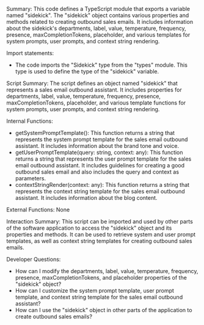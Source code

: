 Summary:
This code defines a TypeScript module that exports a variable named "sidekick". The "sidekick" object contains various properties and methods related to creating outbound sales emails. It includes information about the sidekick's departments, label, value, temperature, frequency, presence, maxCompletionTokens, placeholder, and various templates for system prompts, user prompts, and context string rendering.

Import statements:
- The code imports the "Sidekick" type from the "types" module. This type is used to define the type of the "sidekick" variable.

Script Summary:
The script defines an object named "sidekick" that represents a sales email outbound assistant. It includes properties for departments, label, value, temperature, frequency, presence, maxCompletionTokens, placeholder, and various template functions for system prompts, user prompts, and context string rendering.

Internal Functions:
- getSystemPromptTemplate(): This function returns a string that represents the system prompt template for the sales email outbound assistant. It includes information about the brand tone and voice.
- getUserPromptTemplate(query: string, context: any): This function returns a string that represents the user prompt template for the sales email outbound assistant. It includes guidelines for creating a good outbound sales email and also includes the query and context as parameters.
- contextStringRender(context: any): This function returns a string that represents the context string template for the sales email outbound assistant. It includes information about the blog content.

External Functions:
None

Interaction Summary:
This script can be imported and used by other parts of the software application to access the "sidekick" object and its properties and methods. It can be used to retrieve system and user prompt templates, as well as context string templates for creating outbound sales emails.

Developer Questions:
- How can I modify the departments, label, value, temperature, frequency, presence, maxCompletionTokens, and placeholder properties of the "sidekick" object?
- How can I customize the system prompt template, user prompt template, and context string template for the sales email outbound assistant?
- How can I use the "sidekick" object in other parts of the application to create outbound sales emails?